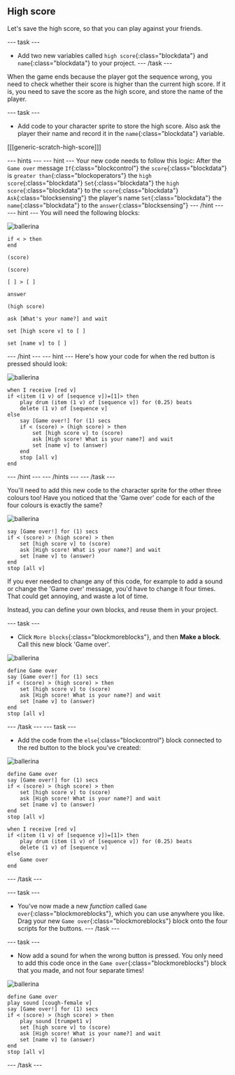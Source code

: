 ## High score

Let's save the high score, so that you can play against your friends.


--- task ---
+ Add two new variables called `high score`{:class="blockdata"} and `name`{:class="blockdata"} to your project.
--- /task ---

When the game ends because the player got the sequence wrong, you need to check whether their score is higher than the current high score. If it is, you need to save the score as the high score, and store the name of the player.

--- task ---
+ Add code to your character sprite to store the high score. Also ask the player their name and record it in the `name`{:class="blockdata"} variable.

[[[generic-scratch-high-score]]]

--- hints ---
--- hint ---
Your new code needs to follow this logic:
After the `Game over` message
`If`{:class="blockcontrol"} the `score`{:class="blockdata"} is `greater than`{:class="blockoperators"} the `high score`{:class="blockdata"}
`Set`{:class="blockdata"} the `high score`{:class="blockdata"} to the `score`{:class="blockdata"}
`Ask`{:class="blocksensing"} the player's name
`Set`{:class="blockdata"} the `name`{:class="blockdata"} to the `answer`{:class="blocksensing"}
--- /hint ---
--- hint ---
You will need the following blocks:

![ballerina](images/ballerina.svg)

```blocks
if < > then
end

(score)

(score)

[ ] > [ ]

answer

(high score)

ask [What's your name?] and wait

set [high score v] to [ ] 

set [name v] to [ ] 
```
--- /hint ---
--- hint ---
Here's how your code for when the red button is pressed should look:

![ballerina](images/ballerina.svg)

```blocks
when I receive [red v]
if <(item (1 v) of [sequence v])=[1]> then
	play drum (item (1 v) of [sequence v]) for (0.25) beats
	delete (1 v) of [sequence v]
else
	say [Game over!] for (1) secs
	if < (score) > (high score) > then
		set [high score v] to (score)
		ask [High score! What is your name?] and wait
		set [name v] to (answer)
	end
	stop [all v]
end
```
--- /hint ---
--- /hints ---
--- /task ---

You'll need to add this new code to the character sprite for the other three colours too! Have you noticed that the 'Game over' code for each of the four colours is exactly the same?

![ballerina](images/ballerina.svg)

```blocks
say [Game over!] for (1) secs
if < (score) > (high score) > then
	set [high score v] to (score)
	ask [High score! What is your name?] and wait
	set [name v] to (answer)
end
stop [all v]
```

If you ever needed to change any of this code, for example to add a sound or change the 'Game over' message, you'd have to change it four times. That could get annoying, and waste a lot of time.

Instead, you can define your own blocks, and reuse them in your project.

--- task ---
- Click `More blocks`{:class="blockmoreblocks"}, and then **Make a block**. Call this new block 'Game over'.

![ballerina](images/ballerina.svg)

```blocks
define Game over
say [Game over!] for (1) secs
if < (score) > (high score) > then
	set [high score v] to (score)
	ask [High score! What is your name?] and wait
	set [name v] to (answer)
end
stop [all v]
```
--- /task ---
--- task ---
+ Add the code from the `else`{:class="blockcontrol"} block connected to the red button to the block you've created:

![ballerina](images/ballerina.svg)

```blocks
define Game over
say [Game over!] for (1) secs
if < (score) > (high score) > then
	set [high score v] to (score)
	ask [High score! What is your name?] and wait
	set [name v] to (answer)
end
stop [all v]

when I receive [red v]
if <(item (1 v) of [sequence v])=[1]> then
	play drum (item (1 v) of [sequence v]) for (0.25) beats
	delete (1 v) of [sequence v]
else
	Game over
end
```
--- /task ---

--- task ---
+ You've now made a new _function_ called `Game over`{:class="blockmoreblocks"}, which you can use anywhere you like. Drag your new `Game over`{:class="blockmoreblocks"} block onto the four scripts for the buttons.
--- /task ---

--- task ---
+ Now add a sound for when the wrong button is pressed. You only need to add this code once in the `Game over`{:class="blockmoreblocks"} block that you made, and not four separate times!

![ballerina](images/ballerina.svg)

```blocks
define Game over
play sound [cough-female v]
say [Game over!] for (1) secs
if < (score) > (high score) > then
	play sound [trumpet1 v]
	set [high score v] to (score)
	ask [High score! What is your name?] and wait
	set [name v] to (answer)
end
stop [all v]
```
--- /task ---
